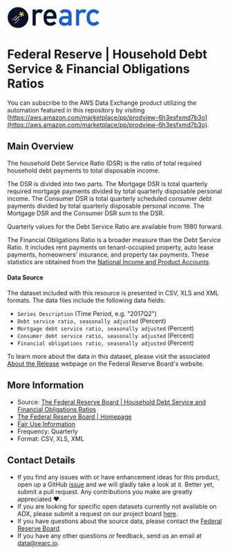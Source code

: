 <a href="https://www.rearc.io/data/">
    <img src="./rearc_logo_rgb.png" alt="Rearc Logo" title="Rearc Logo" height="52" />
</a>

# Federal Reserve | Household Debt Service & Financial Obligations Ratios

You can subscribe to the AWS Data Exchange product utilizing the automation featured in this repository by visiting [https://aws.amazon.com/marketplace/pp/prodview-6h3esfxmd7b3o](https://aws.amazon.com/marketplace/pp/prodview-6h3esfxmd7b3o). 

## Main Overview
The household Debt Service Ratio (DSR) is the ratio of total required household debt payments to total disposable income.

The DSR is divided into two parts. The Mortgage DSR is total quarterly required mortgage payments divided by total quarterly disposable personal income. The Consumer DSR is total quarterly scheduled consumer debt payments divided by total quarterly disposable personal income. The Mortgage DSR and the Consumer DSR sum to the DSR.

Quarterly values for the Debt Service Ratio are available from 1980 forward.

The Financial Obligations Ratio is a broader measure than the Debt Service Ratio. It includes rent payments on tenant-occupied property, auto lease payments, homeowners' insurance, and property tax payments. These statistics are obtained from the [National Income and Product Accounts](http://www.bea.gov/iTable/index_nipa.cfm).

#### Data Source
The dataset included with this resource is presented in CSV, XLS and XML formats. The data files include the following data fields:

- `Series Description` (Time Period, e.g. "2017Q2")
- `Debt service ratio, seasonally adjusted` (Percent)
- `Mortgage debt service ratio, seasonally adjusted` (Percent)
- `Consumer debt service ratio, seasonally adjusted` (Percent)
- `Financial obligations ratio, seasonally adjusted` (Percent)

To learn more about the data in this dataset, please visit the associated [About the Release](https://www.federalreserve.gov/releases/housedebt/about.htm) webpage on the Federal Reserve Board's website.

## More Information
- Source: [The Federal Reserve Board | Household Debt Service and Financial Obligations Ratios](https://www.federalreserve.gov/releases/housedebt/default.htm)      
- [The Federal Reserve Board | Homepage](https://www.federalreserve.gov)    
- [Fair Use Information](https://www.usa.gov/government-works)  
- Frequency: Quarterly
- Format: CSV, XLS, XML

## Contact Details
- If you find any issues with or have enhancement ideas for this product, open up a GitHub [issue](https://github.com/rearc-data/federal-reserve-household-debt-financial-obligations/issues) and we will gladly take a look at it. Better yet, submit a pull request. Any contributions you make are greatly appreciated :heart:.
- If you are looking for specific open datasets currently not available on ADX, please submit a request on our project board [here](https://github.com/orgs/rearc-data/projects/1).
- If you have questions about the source data, please contact the [Federal Reserve Board](https://www.federalreserve.gov/aboutthefed/contact-us-topics.htm).
- If you have any other questions or feedback, send us an email at data@rearc.io.

